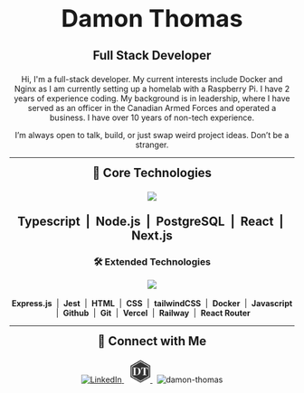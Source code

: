 <div align="center">
 
  <h1 style="font-size:3em; font-weight:bold;">Damon Thomas</h1>
  <p style="font-size:1.5em; font-weight:bold;"><strong>Full Stack Developer</strong></p>
  <p>Hi, I'm a full-stack developer. My current interests include Docker and Nginx as I am currently setting up a homelab with a Raspberry Pi. I have 2 years of experience coding.
  My background is in leadership, where I have served as an officer in the Canadian Armed Forces and operated a business. I have over 10 years of non-tech experience. </p>
  <p>I’m always open to talk, build, or just swap weird project ideas. Don’t be a stranger.</p>
</div>

---

<div align="center">
  <h2 style="margin-top:0em; margin-bottom:1em;">🚀 Core Technologies</h2>
  <p>
    <img src="https://skillicons.dev/icons?i=typescript,nodejs,postgres,react,nextjs" height="60" />
  </p>
  <p style="font-size:1.5em; font-weight:bold;">
    <b>Typescript</b> &nbsp;|&nbsp; <b>Node.js</b> &nbsp;|&nbsp; <b>PostgreSQL</b> &nbsp;|&nbsp; <b>React</b> &nbsp;|&nbsp; <b>Next.js</b>
  </p>
</div>

<div align="center">
  <h3>🛠️ Extended Technologies</h3>
  <p>
    <img src="https://skillicons.dev/icons?i=express,jest,html,css,tailwind,docker,javascript,github,git" height="40" />
  </p>
  <p>
    <b>Express.js</b> &nbsp;|&nbsp; <b>Jest</b> &nbsp;|&nbsp; <b>HTML</b> &nbsp;|&nbsp; <b>CSS</b> &nbsp;|&nbsp; <b>tailwindCSS</b> &nbsp;|&nbsp; <b>Docker</b> &nbsp;|&nbsp; <b>Javascript</b> &nbsp;|&nbsp; <b>Github</b> &nbsp;|&nbsp; <b>Git</b> &nbsp;|&nbsp; <b>Vercel</b> &nbsp;|&nbsp; <b>Railway</b> &nbsp;|&nbsp; <b>React Router</b>
  </p>
</div>

---

<div align="center">
  <h2 h2 style="margin-top:0em; margin-bottom:1em;">🤝 Connect with Me</h2>
  <a href="https://www.linkedin.com/in/damon-thomas-445a39126/" target="blank">
    <img src="https://raw.githubusercontent.com/rahuldkjain/github-profile-readme-generator/master/src/images/icons/Social/linked-in-alt.svg" alt="LinkedIn" height="40" width="40" />
  </a>
  &nbsp;&nbsp;
  <a href="https://damonthomas.dev/" target="blank">
    <img src="assets/DTLogo2.png" alt="DT Logo" height="40"  />
  </a>
 &nbsp;

  <img src="https://komarev.com/ghpvc/?username=damon-thomas&label=Profile%20views&color=0e75b6&style=flat" alt="damon-thomas" />
</div>
